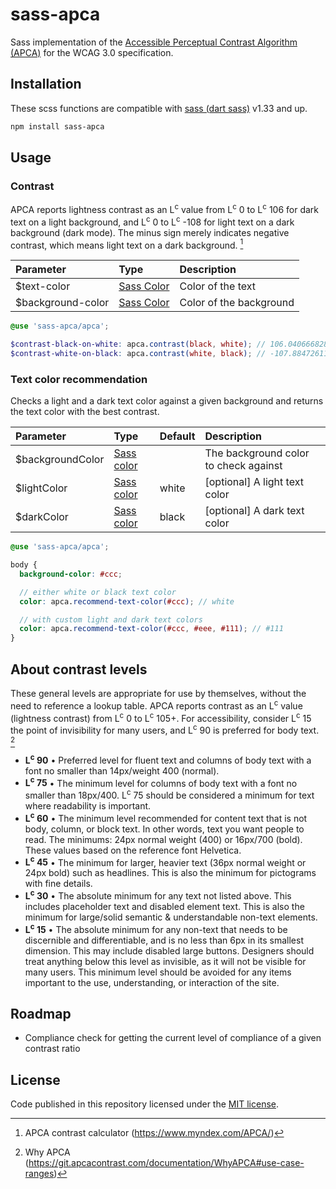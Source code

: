 # sass-apca
Sass implementation of the [Accessible Perceptual Contrast Algorithm (APCA)](https://git.apcacontrast.com/) for the WCAG 3.0 specification.

## Installation

These scss functions are compatible with [sass (dart sass)](https://www.npmjs.com/package/sass) v1.33 and up.

```bash
npm install sass-apca
```

## Usage

### Contrast

APCA reports lightness contrast as an L<sup>c</sup> value from L<sup>c</sup> 0 to L<sup>c</sup> 106 for dark text on a light background, and L<sup>c</sup> 0 to L<sup>c</sup> -108 for light text on a dark background (dark mode). The minus sign merely indicates negative contrast, which means light text on a dark background. [^1]

| Parameter | Type | Description |
|:--- |:--- |:--- |
| $text-color | [Sass Color](https://sass-lang.com/documentation/values/colors) | Color of the text |
| $background-color | [Sass Color](https://sass-lang.com/documentation/values/colors) | Color of the background |

```scss
@use 'sass-apca/apca';

$contrast-black-on-white: apca.contrast(black, white); // 106.0406668287
$contrast-white-on-black: apca.contrast(white, black); // -107.8847261151
```

### Text color recommendation
Checks a light and a dark text color against a given background and returns the text color with the best contrast.

| Parameter | Type | Default | Description |
|:--- |:--- |:--- |:--- |
| $backgroundColor | [Sass color]() | | The background color to check against |
| $lightColor | [Sass color]() | white | [optional] A light text color |
| $darkColor | [Sass color]() | black | [optional] A dark text color |

```scss
@use 'sass-apca/apca';

body {
  background-color: #ccc;

  // either white or black text color
  color: apca.recommend-text-color(#ccc); // white

  // with custom light and dark text colors
  color: apca.recommend-text-color(#ccc, #eee, #111); // #111
}
```

## About contrast levels
These general levels are appropriate for use by themselves, without the need to reference a lookup table. APCA reports contrast as an L<sup>c</sup> value (lightness contrast) from L<sup>c</sup> 0 to L<sup>c</sup> 105+. For accessibility, consider L<sup>c</sup> 15 the point of invisibility for many users, and L<sup>c</sup> 90 is preferred for body text. [^2]

- **L<sup>c</sup> 90** • Preferred level for fluent text and columns of body text with a font no smaller than 14px/weight 400 (normal).
- **L<sup>c</sup> 75** • The minimum level for columns of body text with a font no smaller than 18px/400. L<sup>c</sup> 75 should be considered a minimum for text where readability is important.
- **L<sup>c</sup> 60** • The minimum level recommended for content text that is not body, column, or block text. In other words, text you want people to read. The minimums: 24px normal weight (400) or 16px/700 (bold). These values based on the reference font Helvetica.
- **L<sup>c</sup> 45** • The minimum for larger, heavier text (36px normal weight or 24px bold) such as headlines. This is also the minimum for pictograms with fine details.
- **L<sup>c</sup> 30** • The absolute minimum for any text not listed above. This includes placeholder text and disabled element text. This is also the minimum for large/solid semantic & understandable non-text elements.
- **L<sup>c</sup> 15** • The absolute minimum for any non-text that needs to be discernible and differentiable, and is no less than 6px in its smallest dimension. This may include disabled large buttons. Designers should treat anything below this level as invisible, as it will not be visible for many users. This minimum level should be avoided for any items important to the use, understanding, or interaction of the site.

## Roadmap
- Compliance check for getting the current level of compliance of a given contrast ratio



## License

Code published in this repository licensed under the [MIT license](https://github.com/gfellerph/sass-apca/blob/main/LICENSE).

[^1]: APCA contrast calculator (https://www.myndex.com/APCA/)
[^2]: Why APCA (https://git.apcacontrast.com/documentation/WhyAPCA#use-case-ranges)
